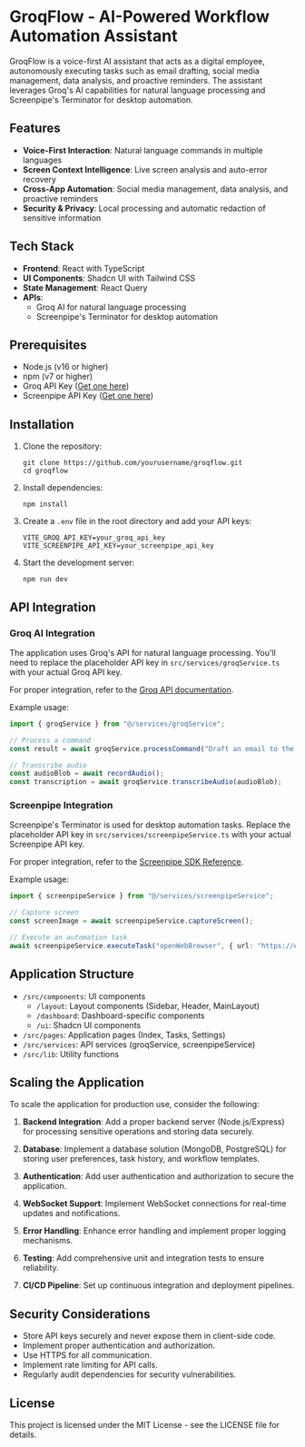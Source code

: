 
# GroqFlow - AI-Powered Workflow Automation Assistant

GroqFlow is a voice-first AI assistant that acts as a digital employee, autonomously executing tasks such as email drafting, social media management, data analysis, and proactive reminders. The assistant leverages Groq's AI capabilities for natural language processing and Screenpipe's Terminator for desktop automation.

## Features

- **Voice-First Interaction**: Natural language commands in multiple languages
- **Screen Context Intelligence**: Live screen analysis and auto-error recovery
- **Cross-App Automation**: Social media management, data analysis, and proactive reminders
- **Security & Privacy**: Local processing and automatic redaction of sensitive information

## Tech Stack

- **Frontend**: React with TypeScript
- **UI Components**: Shadcn UI with Tailwind CSS
- **State Management**: React Query
- **APIs**:
  - Groq AI for natural language processing
  - Screenpipe's Terminator for desktop automation

## Prerequisites

- Node.js (v16 or higher)
- npm (v7 or higher)
- Groq API Key ([Get one here](https://console.groq.com))
- Screenpipe API Key ([Get one here](https://docs.screenpi.pe/))

## Installation

1. Clone the repository:
   ```
   git clone https://github.com/yourusername/groqflow.git
   cd groqflow
   ```

2. Install dependencies:
   ```
   npm install
   ```

3. Create a `.env` file in the root directory and add your API keys:
   ```
   VITE_GROQ_API_KEY=your_groq_api_key
   VITE_SCREENPIPE_API_KEY=your_screenpipe_api_key
   ```

4. Start the development server:
   ```
   npm run dev
   ```

## API Integration

### Groq AI Integration

The application uses Groq's API for natural language processing. You'll need to replace the placeholder API key in `src/services/groqService.ts` with your actual Groq API key.

For proper integration, refer to the [Groq API documentation](https://console.groq.com/docs/quickstart).

Example usage:
```typescript
import { groqService } from "@/services/groqService";

// Process a command
const result = await groqService.processCommand("Draft an email to the team about the upcoming meeting");

// Transcribe audio
const audioBlob = await recordAudio();
const transcription = await groqService.transcribeAudio(audioBlob);
```

### Screenpipe Integration

Screenpipe's Terminator is used for desktop automation tasks. Replace the placeholder API key in `src/services/screenpipeService.ts` with your actual Screenpipe API key.

For proper integration, refer to the [Screenpipe SDK Reference](https://docs.screenpi.pe/sdk-reference).

Example usage:
```typescript
import { screenpipeService } from "@/services/screenpipeService";

// Capture screen
const screenImage = await screenpipeService.captureScreen();

// Execute an automation task
await screenpipeService.executeTask("openWebBrowser", { url: "https://example.com" });
```

## Application Structure

- `/src/components`: UI components
  - `/layout`: Layout components (Sidebar, Header, MainLayout)
  - `/dashboard`: Dashboard-specific components
  - `/ui`: Shadcn UI components
- `/src/pages`: Application pages (Index, Tasks, Settings)
- `/src/services`: API services (groqService, screenpipeService)
- `/src/lib`: Utility functions

## Scaling the Application

To scale the application for production use, consider the following:

1. **Backend Integration**: Add a proper backend server (Node.js/Express) for processing sensitive operations and storing data securely.

2. **Database**: Implement a database solution (MongoDB, PostgreSQL) for storing user preferences, task history, and workflow templates.

3. **Authentication**: Add user authentication and authorization to secure the application.

4. **WebSocket Support**: Implement WebSocket connections for real-time updates and notifications.

5. **Error Handling**: Enhance error handling and implement proper logging mechanisms.

6. **Testing**: Add comprehensive unit and integration tests to ensure reliability.

7. **CI/CD Pipeline**: Set up continuous integration and deployment pipelines.

## Security Considerations

- Store API keys securely and never expose them in client-side code.
- Implement proper authentication and authorization.
- Use HTTPS for all communication.
- Implement rate limiting for API calls.
- Regularly audit dependencies for security vulnerabilities.

## License

This project is licensed under the MIT License - see the LICENSE file for details.
